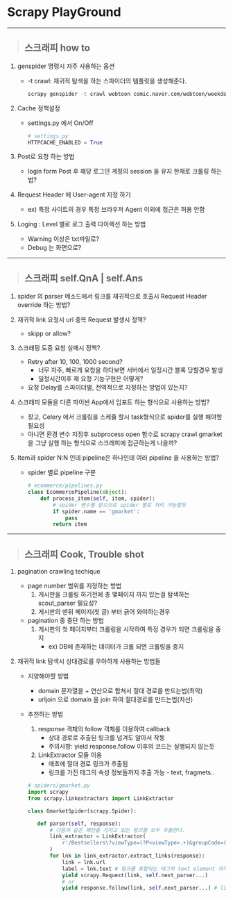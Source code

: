 # Scrapy PlayGround

---

> ## 스크래피 how to

1. genspider 명령시 자주 사용하는 옵션

   - -t crawl: 재귀적 탐색을 하는 스파이더의 템플릿을 생성해준다.
     ```bash
     scrapy genspider -t crawl webtoon comic.naver.com/webtoon/weekday.nhn
     ```

1. Cache 정책설정
   - settings.py 에서 On/Off
     ```python
     # settings.py
     HTTPCACHE_ENABLED = True
     ```
1. Post로 요청 하는 방법

   - login form Post 후 해당 로그인 계정의 session 을 유지 한채로 크롤링 하는법?

1. Request Header 에 User-agent 지정 하기

   - ex) 특정 사이트의 경우 특정 브라우저 Agent 이외에 접근은 허용 안함

1. Loging : Level 별로 로그 출력 다이렉션 하는 방법
   - Warning 이상은 txt파일로?
   - Debug 는 화면으로?

---

> ## 스크래피 self.QnA | self.Ans

1. spider 의 parser 메소드에서 링크를 재귀적으로 호출시 Request Header override 하는 방법?

1. 재귀적 link 요청시 url 중복 Request 발생시 정책?

   - skipp or allow?

1. 스크래핑 도중 요청 실패시 정책?

   - Retry after 10, 100, 1000 second?
     - 너무 자주, 빠르게 요청을 하다보면 서버에서 일정시간 블록 당할경우 발생
     - 일정시간이후 재 요청 기능구현은 어떻게?
   - 요청 Delay를 스파이더별, 전역적으로 지정하는 방법이 있는지?

1. 스크래피 모듈을 다른 파이썬 App에서 임포트 하는 형식으로 사용하는 방법?

   - 장고, Celery 에서 크롤링을 스케쥴 할시 task형식으로 spider를 실행 해야할 필요성
   - 아니면 환경 변수 지정후 subprocess open 함수로 scrapy crawl gmarket 을 그냥 실행 하는 형식으로 스크래피에 접근하는게 나을까?

1. Item과 spider N:N 인데 pipeline은 하나인데 여러 pipeline 을 사용하는 방법?
   - spider 별로 pipeline 구분
     ```python
     # ecommerce/pipelines.py
     class EcommercePipeline(object):
         def process_item(self, item, spider):
             # spider 변수를 받으므로 spider 별로 처리 가능할듯
             if spider.name == 'gmarket':
                 pass
             return item
     ```

---

> ## 스크래피 Cook, Trouble shot

1. pagination crawling techique

   - page number 범위를 지정하는 방법
     1. 게시판을 크롤링 하기전에 총 몇페이지 까지 있는걸 탐색하는 scout_parser 필요성?
     1. 게시판의 맨뒤 페이지(첫 글) 부터 긁어 와야하는경우
   - pagination 중 중단 하는 방법
     1. 게시판의 첫 페이지부터 크롤링을 시작하여 특정 경우가 되면 크롤링을 중지
        - ex) DB에 존재하는 데이터가 크롤 되면 크롤링을 중지

1. 재귀적 link 탐색시 상대경로를 우아하게 사용하는 방법들

   - 지양해야할 방법
     - domain 문자열을 + 연산으로 합쳐서 절대 경로를 만드는법(최악)
     - urljoin 으로 domain 을 join 하여 절대경로를 만드는법(차선)
   - 추천하는 방법

     1. response 객체의 follow 객체를 이용하여 callback
        - 상대 경로로 추출된 링크를 넘겨도 알아서 작동
        - 주의사항: yield response.follow 이후의 코드는 실행되지 않는듯
     1. LinkExtractor 모듈 이용
        - 애초에 절대 경로 링크가 추출됨
        - 링크를 가진 테그의 속성 정보들까지 추출 가능 - text, fragmets..

     ```python
     # spiders/gmarket.py
     import scrapy
     from scrapy.linkextractors import LinkExtractor

     class GmarketSpider(scrapy.Spider):

        def parser(self, response):
            # 다음과 같은 패턴을 가지고 있는 링크를 모두 추출한다.
            link_extractor = LinkExtractor(
                r'/Bestsellers\?viewType=(?P<viewType>.+)&groupCode=(?P<groupCode>.+)'
            )
            for lnk in link_extractor.extract_links(response):
                link = lnk.url
                label = lnk.text # 링크를 포함하는 태그의 text element 까지 추출할 수 있음
                yield scrapy.Request(link, self.next_parser...)
                # or
                yield response.follow(link, self.next_parser...) # link 가 상대 경로라도 작동
     ```
